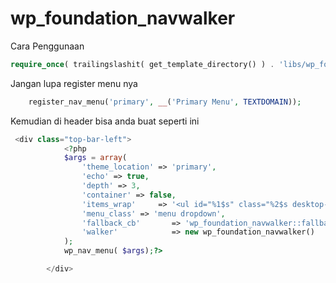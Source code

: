 # wp_foundation_navwalker

Cara Penggunaan
```php
require_once( trailingslashit( get_template_directory() ) . 'libs/wp_foundation_navwalker.php' );
```

Jangan lupa register menu nya
```php
    register_nav_menu('primary', __('Primary Menu', TEXTDOMAIN));
```
Kemudian di header bisa anda buat seperti ini
```php
 <div class="top-bar-left">
            <?php
            $args = array(
                'theme_location' => 'primary',
                'echo' => true,
                'depth' => 3,
                'container' => false,
                'items_wrap'     => '<ul id="%1$s" class="%2$s desktop-menu" data-dropdown-menu>%3$s</ul>',
                'menu_class' => 'menu dropdown',
                'fallback_cb'       => 'wp_foundation_navwalker::fallback',
                'walker'            => new wp_foundation_navwalker()
            );
            wp_nav_menu( $args);?>

        </div>
```
